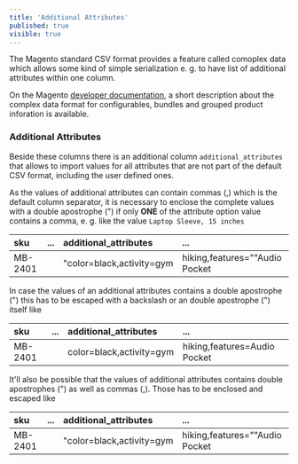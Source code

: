 ```yaml
---
title: 'Additional Attributes'
published: true
visible: true
---
```


The Magento standard CSV format provides a feature called comoplex data which allows some kind of simple serialization e. g. to have list of additional attributes within one column.

On the Magento [developer documentation](https://docs.magento.com/m2/ce/user_guide/system/data-complex.html), a short description about the complex data format for configurables, bundles and grouped product inforation is available. 

### Additional Attributes

Beside these columns there is an additional column `additional_attributes` that allows to import values for all attributes that are not part of the default CSV format, including the user defined ones.

As the values of additional attributes can contain commas (,) which is the default column separator, it is necessary to enclose the complete values with a double apostrophe (") if only **ONE** of the attribute option value contains a comma, e. g. like the value `Laptop Sleeve, 15 inches`

| sku     | ... | additional_attributes                                                                                    | ... |
|:--------|:----|:---------------------------------------------------------------------------------------------------------|:----|
| MB-2401 |     | "color=black,activity=gym|hiking,features=""Audio Pocket|Laptop Sleeve, 15 inches"""                     |     |

In case the values of an additional attributes contains a double apostrophe (") this has to be escaped with a backslash or an double apostrophe (") itself like

| sku     | ... | additional_attributes                                                                                    | ... |
|:--------|:----|:---------------------------------------------------------------------------------------------------------|:----|
| MB-2401 |     | color=black,activity=gym|hiking,features=Audio Pocket|Laptop \"Sleeve\"                                  |     |

It'll also be possible that the values of additional attributes contains double apostrophes (") as well as commas (,). Those has to be enclosed and escaped like 

| sku     | ... | additional_attributes                                                                                    | ... |
|:--------|:----|:---------------------------------------------------------------------------------------------------------|:----|
| MB-2401 |     | "color=black,activity=gym|hiking,features=""Audio Pocket|Laptop \"Sleeve\", 15 inches"""                 |     |